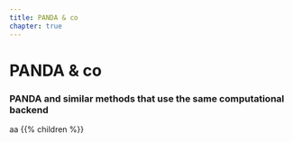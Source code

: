 ```yaml
---
title: PANDA & co
chapter: true
---
```


# PANDA & co

### PANDA and similar methods that use the same computational backend

aa
{{% children %}}
